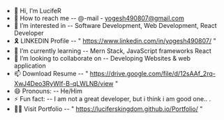 - 👋 Hi, I’m LucifeR
- 📩 How to reach me -- @-mail  - yogesh490807@gmail.com
- 👀 I’m interested in --  Software Development, Web Development, React Developer
- 🎗️ LINKEDIN Profile -- " https://www.linkedin.com/in/yogesh490807/ "
- 🌱 I’m currently learning -- Mern Stack, JavaScript frameworks React
- 💞️ I’m looking to collaborate on -- Developing Websites & web application
- 📫 Download Resume -- " https://drive.google.com/file/d/12sAAf_2rq-XwJ4Deo3RyWIf-B-qLWLNB/view "
- 😄 Pronouns: -- He/Him
- ⚡ Fun fact: -- I am not a great developer, but i think i am good one.. .
- 👨‍💻 Visit Portfolio -- " https://luciferskingdom.github.io/Portfolio/ "

<!---
LucifeRsKingdoM/LucifeRsKingdoM is a ✨ special ✨ repository because its `README.md` (this file) appears on your GitHub profile.
You can click the Preview link to take a look at your changes.
--->
